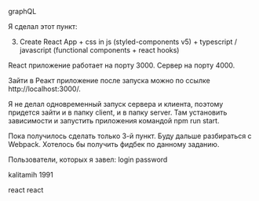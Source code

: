 graphQL

Я сделал этот пункт:

3. Create React App + css in js (styled-components v5) + typescript / javascript (functional components + react hooks)

React приложение работает на порту 3000. Сервер на порту 4000.

Зайти в Реакт приложение после запуска можно по ссылке http://localhost:3000/.

Я не делал одновременный запуск сервера и клиента, поэтому придется зайти и в папку client, и в папку server. Там установить зависимости и запустить приложения командой npm run start.

Пока получилось сделать только 3-й пункт. Буду дальше разбираться с Webpack. Хотелось бы получить фидбек по данному заданию.

Пользователи, которых я завел:
login password

kalitamih  1991

react  react
